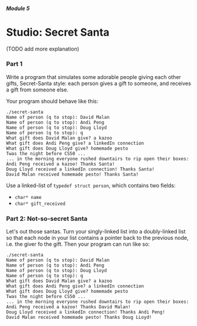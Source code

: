 ##### Module 5

# Studio: Secret Santa

(TODO add more explanation)

### Part 1

Write a program that simulates some adorable people giving each other gifts, Secret-Santa style: each person gives a 
gift to someone, and receives a gift from someone else. 

Your program should behave like this:

```
./secret-santa
Name of person (q to stop): David Malan
Name of person (q to stop): Andi Peng
Name of person (q to stop): Doug Lloyd
Name of person (q to stop): q
What gift does David Malan give? a kazoo
What gift does Andi Peng give? a linkedIn connection
What gift does Doug Lloyd give? homemade pesto
Twas the night before CS50 ...
... in the morning everyone rushed downtairs to rip open their boxes:
Andi Peng received a kazoo! Thanks Santa!
Doug Lloyd received a linkedIn connection! Thanks Santa!
David Malan received homemade pesto! Thanks Santa!
```

Use a linked-list of `typedef struct person`, which contains two fields:
* `char* name`
* `char* gift_received`

### Part 2: Not-so-secret Santa

Let's out those santas. Turn your singly-linked list into a doubly-linked list so that each node in your list
contains a pointer back to the previous node, i.e. the giver fo the gift. Then your program can run like so:

```
./secret-santa
Name of person (q to stop): David Malan
Name of person (q to stop): Andi Peng
Name of person (q to stop): Doug Lloyd
Name of person (q to stop): q
What gift does David Malan give? a kazoo
What gift does Andi Peng give? a linkedIn connection
What gift does Doug Lloyd give? homemade pesto
Twas the night before CS50 ...
... in the morning everyone rushed downtairs to rip open their boxes:
Andi Peng received a kazoo! Thanks David Malan!
Doug Lloyd received a linkedIn connection! Thanks Andi Peng!
David Malan received homemade pesto! Thanks Doug LLoyd!
```

